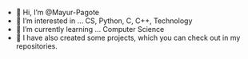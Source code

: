 - 👋 Hi, I’m @Mayur-Pagote
- 👀 I’m interested in ... CS, Python, C, C++, Technology
- 🌱 I’m currently learning ... Computer Science
- 🌟 I have also created some projects, which you can check out in my repositories.


<!---
Mayur-Pagote/Mayur-Pagote is a ✨ special ✨ repository because its `README.md` (this file) appears on your GitHub profile.
You can click the Preview link to take a look at your changes.
--->
